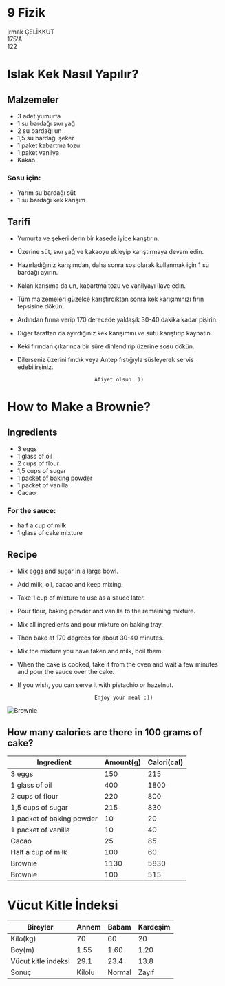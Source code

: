 # 9 Fizik
Irmak ÇELİKKUT  
175'A   
122
# Islak Kek Nasıl Yapılır?
## Malzemeler
+ 3 adet yumurta
+ 1 su bardağı sıvı yağ
+ 2 su bardağı un
+ 1,5 su bardağı şeker
+ 1 paket kabartma tozu
+ 1 paket vanilya
+ Kakao
### Sosu için:
+ Yarım su bardağı süt
+ 1 su bardağı kek karışım
## Tarifi
+ Yumurta ve şekeri derin bir kasede iyice karıştırın.
+ Üzerine süt, sıvı yağ ve kakaoyu ekleyip karıştırmaya devam edin.
+ Hazırladığınız karışımdan, daha sonra sos olarak kullanmak için 1 su bardağı ayırın.
+ Kalan karışıma da un, kabartma tozu ve vanilyayı ilave edin.
+ Tüm malzemeleri güzelce karıştırdıktan sonra kek karışımınızı fırın tepsisine dökün.
+ Ardından fırına verip 170 derecede yaklaşık 30-40 dakika kadar pişirin.
+ Diğer taraftan da ayırdığınız kek karışımını ve sütü karıştırıp kaynatın.
+ Keki fırından çıkarınca bir süre dinlendirip üzerine sosu dökün.
+ Dilerseniz üzerini fındık veya Antep fıstığıyla süsleyerek servis edebilirsiniz.
 
                               Afiyet olsun :))
# How to Make a Brownie?
## Ingredients
+ 3 eggs
+ 1 glass of oil
+ 2 cups of flour
+ 1,5 cups of sugar
+ 1 packet of baking powder
+ 1 packet of vanilla
+ Cacao
### For the sauce:
+ half a cup of milk
+ 1 glass of cake mixture
## Recipe
+ Mix eggs and sugar in a large bowl.
+ Add milk, oil, cacao and keep mixing.
+ Take 1 cup of mixture to use as a sauce later.
+ Pour flour, baking powder and vanilla to the remaining mixture.
+ Mix all ingredients and pour mixture on baking tray.
+ Then bake at 170 degrees for about 30-40 minutes.
+ Mix the mixture you have taken and milk, boil them.
+ When the cake is cooked, take it from the oven and wait a few minutes and pour the sauce over the cake.
+ If you wish, you can serve it with pistachio or hazelnut.

                               Enjoy your meal :)) 
![Brownie](https://im.haberturk.com/2019/09/19/ver1568877601/kakaolu-islak-kek-tarifi-nasil-yapilir_2523454_810x458.jpg)
## How many calories are there in 100 grams of cake?
| Ingredient                | Amount(g) | Calori(cal) |
|---------------------------|-----------|-------------|
| 3 eggs                    | 150       | 215         |
| 1 glass of oil            | 400       | 1800        |
| 2 cups of flour           | 220       | 800         |
| 1,5 cups of sugar         | 215       | 830         |
| 1 packet of baking powder | 10        | 20          |
| 1 packet of vanilla       | 10        | 40          |
| Cacao                     | 25        | 85          |
| Half a cup of milk        | 100       | 60          |
| Brownie                   | 1130      | 5830        |
| Brownie                   | 100       | 515         |

# Vücut Kitle İndeksi
| Bireyler            | Annem  | Babam  | Kardeşim |
|---------------------|--------|--------|----------|
| Kilo(kg)            | 70     | 60     | 20       |
| Boy(m)              | 1.55   | 1.60   | 1.20     |
| Vücut kitle indeksi | 29.1   | 23.4   | 13.8     |
| Sonuç               | Kilolu | Normal | Zayıf    |
